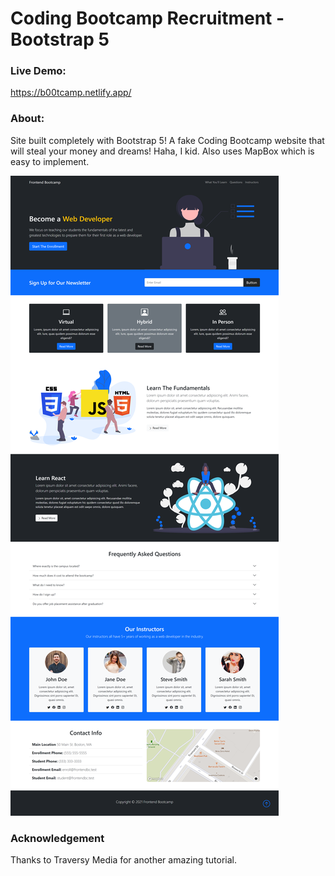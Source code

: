 # Coding Bootcamp Recruitment - Bootstrap 5

### Live Demo:

https://b00tcamp.netlify.app/

### About:

Site built completely with Bootstrap 5! A fake Coding Bootcamp website that will steal your money and dreams! Haha, I kid. Also uses MapBox which is easy to implement.

![example_png](./example.png)

### Acknowledgement

Thanks to Traversy Media for another amazing tutorial.
